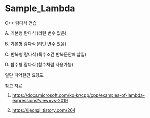 # Sample_Lambda
C++ 람다식 연습 

A. 기본형 람다식 (리턴 변수 없음)

B. 기본형 람다식 (리턴 변수 있음)

C. 반복형 람다식 (특수조건 반복문안에 삽입)

D. 함수형 람다식 (함수처럼 사용가능)

일단 파악한건 요정도.



참고 자료

1) https://docs.microsoft.com/ko-kr/cpp/cpp/examples-of-lambda-expressions?view=vs-2019

2) https://jjeongil.tistory.com/264
